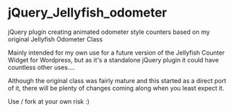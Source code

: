 # jQuery_Jellyfish_odometer
jQuery plugin creating animated odometer style counters based on my original Jellyfish Odometer Class

Mainly intended for my own use for a future version of the Jellyfish Counter Widget for Wordpress,
but as it's a standalone jQuery plugin it could have countless other uses....

Although the original class was fairly mature and this started as a direct port of it,
there will be plenty of changes coming along when you least expect it.

Use / fork at your own risk :)
